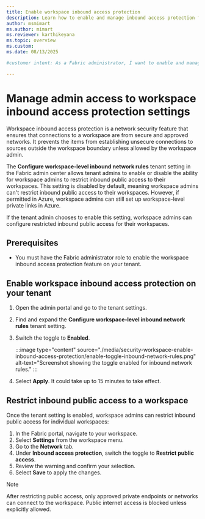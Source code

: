 ```yaml
---
title: Enable workspace inbound access protection
description: Learn how to enable and manage inbound access protection for your Fabric workspace to secure network connections.
author: msmimart
ms.author: mimart
ms.reviewer: karthikeyana
ms.topic: overview
ms.custom:
ms.date: 08/13/2025

#customer intent: As a Fabric administrator, I want to enable and manage inbound access protection for my organization's workspaces to ensure secure network connections and control access at the tenant level.

---
```


# Manage admin access to workspace inbound access protection settings

Workspace inbound access protection is a network security feature that ensures that connections to a workspace are from secure and approved networks. It prevents the items from establishing unsecure connections to sources outside the workspace boundary unless allowed by the workspace admin.

The **Configure workspace-level inbound network rules** tenant setting in the Fabric admin center allows tenant admins to enable or disable the ability for workspace admins to restrict inbound public access to their workspaces. This setting is disabled by default, meaning workspace admins can't restrict inbound public access to their workspaces. However, if permitted in Azure, workspace admins can still set up workspace-level private links in Azure.

If the tenant admin chooses to enable this setting, workspace admins can configure restricted inbound public access for their workspaces. 

## Prerequisites

* You must have the Fabric administrator role to enable the workspace inbound access protection feature on your tenant.

## Enable workspace inbound access protection on your tenant

1. Open the admin portal and go to the tenant settings.

1. Find and expand the **Configure workspace-level inbound network rules** tenant setting.

1. Switch the toggle to **Enabled**.

   :::image type="content" source="./media/security-workspace-enable-inbound-access-protection/enable-toggle-inbound-network-rules.png" alt-text="Screenshot showing the toggle enabled for inbound network rules." :::

1. Select **Apply**. It could take up to 15 minutes to take effect. 

## Restrict inbound public access to a workspace

Once the tenant setting is enabled, workspace admins can restrict inbound public access for individual workspaces:

1. In the Fabric portal, navigate to your workspace.
2. Select **Settings** from the workspace menu.
3. Go to the **Network** tab.
4. Under **Inbound access protection**, switch the toggle to **Restrict public access**.
5. Review the warning and confirm your selection.
6. Select **Save** to apply the changes.

> [!NOTE]
> After restricting public access, only approved private endpoints or networks can connect to the workspace. Public internet access is blocked unless explicitly allowed.